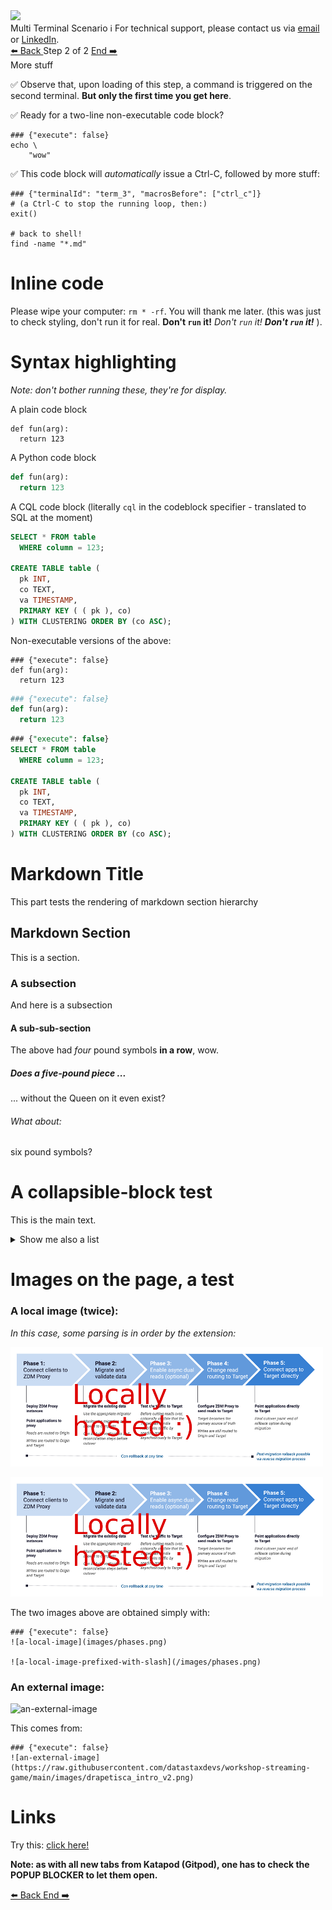 <!-- TOP -->
<div class="top">
  <img src="https://datastax-academy.github.io/katapod-shared-assets/images/ds-academy-logo.svg" />
  <div class="scenario-title-section">
    <span class="scenario-title">Multi Terminal Scenario</span>
    <span class="scenario-subtitle">ℹ️ For technical support, please contact us via <a href="mailto:aleksandr.volochnev@datastax.com">email</a> or <a href="https://dtsx.io/aleks">LinkedIn</a>.</span>
  </div>
</div>

<!-- NAVIGATION -->
<div id="navigation-top" class="navigation-top">
 <a href='command:katapod.loadPage?[{"step":"step1-astra"}]'
   class="btn btn-dark navigation-top-left">⬅️ Back
 </a>
<span class="step-count"> Step 2 of 2</span>
 <a href='command:katapod.loadPage?[{"step":"finish"}]' 
    class="btn btn-dark navigation-top-right">End ➡️
  </a>
</div>

<!-- CONTENT -->

<div class="step-title">More stuff</div>

✅ Observe that, upon loading of this step, a command is triggered on the second terminal.
**But only the first time you get here**.

✅ Ready for a two-line non-executable code block?
```
### {"execute": false}
echo \
    "wow"
```

✅ This code block will *automatically* issue a Ctrl-C, followed by more stuff:
```
### {"terminalId": "term_3", "macrosBefore": ["ctrl_c"]}
# (a Ctrl-C to stop the running loop, then:)
exit()

# back to shell!
find -name "*.md"
```

# Inline code

Please wipe your computer: `rm * -rf`. You will thank me later.
(this was just to check styling, don't run it for real.
**Don't `run` it!**
_Don't `run` it!_
**_Don't `run` it!_** ).

# Syntax highlighting

_Note: don't bother running these, they're for display._

A plain code block

```
def fun(arg):
  return 123
```

A Python code block

```python
def fun(arg):
  return 123
```

A CQL code block (literally `cql` in the codeblock specifier - translated to SQL at the moment)

```sql
SELECT * FROM table
  WHERE column = 123;

CREATE TABLE table (
  pk INT,
  co TEXT,
  va TIMESTAMP,
  PRIMARY KEY ( ( pk ), co)
) WITH CLUSTERING ORDER BY (co ASC);
```

Non-executable versions of the above:

```
### {"execute": false}
def fun(arg):
  return 123
```

```python
### {"execute": false}
def fun(arg):
  return 123
```

```sql
### {"execute": false}
SELECT * FROM table
  WHERE column = 123;

CREATE TABLE table (
  pk INT,
  co TEXT,
  va TIMESTAMP,
  PRIMARY KEY ( ( pk ), co)
) WITH CLUSTERING ORDER BY (co ASC);
```

# Markdown Title

This part tests the rendering of markdown section hierarchy

## Markdown Section

This is a section.

### A subsection

And here is a subsection

#### A sub-sub-section

The above had _four_ pound symbols **in a row**, wow.

##### Does a five-pound piece ...

... without the Queen on it even exist?

###### What about:

six pound symbols?

# A collapsible-block test

This is the main text.

<details><summary>Show me also a list</summary>

1. Gluon
2. Photon
3. W boson
4. Z boson

</details>

# Images on the page, a test

### A local image (twice):

_In this case, some parsing is in order by the extension:_

![a-local-image](images/phases.png)

![a-local-image-prefixed-with-slash](/images/phases.png)

The two images above are obtained simply with:

```
### {"execute": false}
![a-local-image](images/phases.png)

![a-local-image-prefixed-with-slash](/images/phases.png)
```

### An external image:

![an-external-image](https://raw.githubusercontent.com/datastaxdevs/workshop-streaming-game/main/images/drapetisca_intro_v2.png)

This comes from:

```
### {"execute": false}
![an-external-image](https://raw.githubusercontent.com/datastaxdevs/workshop-streaming-game/main/images/drapetisca_intro_v2.png)
```

# Links

Try this: [click here!](https://docs.datastax.com/en/astra-serverless/docs/migrate/introduction.html)

**Note: as with all new tabs from Katapod (Gitpod), one has to check the POPUP BLOCKER to let them open.**

<!-- NAVIGATION -->
<div id="navigation-bottom" class="navigation-bottom">
 <a href='command:katapod.loadPage?[{"step":"step1-astra"}]'
   class="btn btn-dark navigation-bottom-left">⬅️ Back
 </a>
 <a href='command:katapod.loadPage?[{"step":"finish"}]'
    class="btn btn-dark navigation-bottom-right">End ➡️
  </a>
</div>
